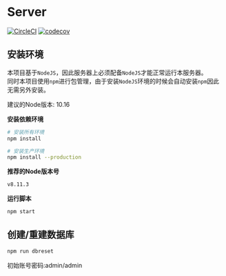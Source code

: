 # Server

[![CircleCI](https://circleci.com/gh/TRPGEngine/Server.svg?style=svg)](https://circleci.com/gh/TRPGEngine/Server)
[![codecov](https://codecov.io/gh/TRPGEngine/Server/branch/master/graph/badge.svg)](https://codecov.io/gh/TRPGEngine/Server)

## 安装环境

本项目基于`NodeJS`，因此服务器上必须配备`NodeJS`才能正常运行本服务器。  
同时本项目使用`npm`进行包管理，由于安装`NodeJS`环境的时候会自动安装`npm`因此无需另外安装。

建议的Node版本: 10.16

**安装依赖环境**
```bash
# 安装所有环境
npm install

# 安装生产环境
npm install --production
```

**推荐的Node版本号**
```bash
v8.11.3
```

**运行脚本**
```bash
npm start
```

## 创建/重建数据库
```bash
npm run dbreset
```
初始账号密码:admin/admin
